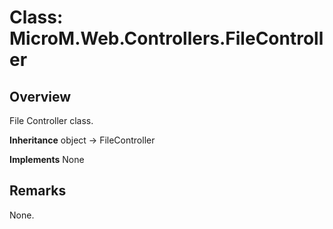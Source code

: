 # Class: MicroM.Web.Controllers.FileController
## Overview
File Controller class.

**Inheritance**
object -> FileController

**Implements**
None

## Remarks
None.

